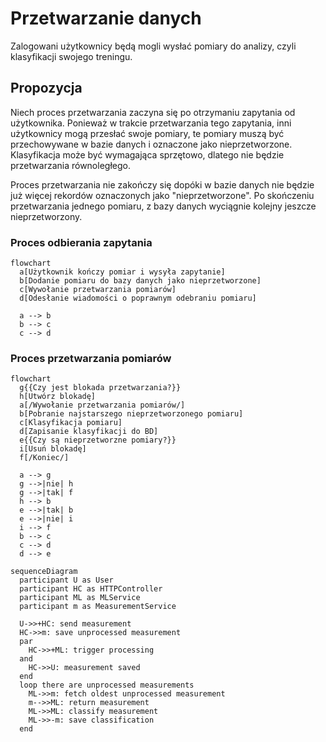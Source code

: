 # Przetwarzanie danych
Zalogowani użytkownicy będą mogli wysłać pomiary do analizy, czyli klasyfikacji
swojego treningu.

## Propozycja
Niech proces przetwarzania zaczyna się po otrzymaniu zapytania od użytkownika.
Ponieważ w trakcie przetwarzania tego zapytania, inni użytkownicy mogą przesłać swoje pomiary,
te pomiary muszą być przechowywane w bazie danych i oznaczone jako nieprzetworzone. Klasyfikacja może być wymagająca sprzętowo, dlatego nie będzie przetwarzania równoległego.

Proces przetwarzania nie zakończy się dopóki w bazie danych nie będzie już więcej rekordów oznaczonych
jako "nieprzetworzone". Po skończeniu przetwarzania jednego pomiaru, z bazy danych wyciągnie kolejny jeszcze nieprzetworzony.

### Proces odbierania zapytania
```mermaid
flowchart
  a[Użytkownik kończy pomiar i wysyła zapytanie]
  b[Dodanie pomiaru do bazy danych jako nieprzetworzone]
  c[Wywołanie przetwarzania pomiarów]
  d[Odesłanie wiadomości o poprawnym odebraniu pomiaru]

  a --> b
  b --> c
  c --> d
```

### Proces przetwarzania pomiarów
```mermaid
flowchart
  g{{Czy jest blokada przetwarzania?}}
  h[Utwórz blokadę]
  a[/Wywołanie przetwarzania pomiarów/]
  b[Pobranie najstarszego nieprzetworzonego pomiaru]
  c[Klasyfikacja pomiaru]
  d[Zapisanie klasyfikacji do BD]
  e{{Czy są nieprzetworzne pomiary?}}
  i[Usuń blokadę]
  f[/Koniec/]

  a --> g
  g -->|nie| h
  g -->|tak| f
  h --> b
  e -->|tak| b
  e -->|nie| i
  i --> f
  b --> c
  c --> d
  d --> e

```

```mermaid
sequenceDiagram
  participant U as User
  participant HC as HTTPController
  participant ML as MLService
  participant m as MeasurementService

  U->>+HC: send measurement
  HC->>m: save unprocessed measurement
  par
    HC->>+ML: trigger processing
  and
    HC->>U: measurement saved
  end
  loop there are unprocessed measurements
    ML->>m: fetch oldest unprocessed measurement
    m-->>ML: return measurement
    ML->>ML: classify measurement
    ML->>-m: save classification
  end
```
